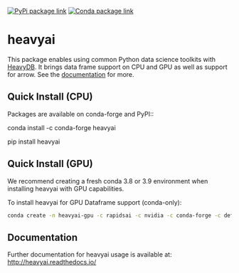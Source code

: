 [![PyPi package link](https://img.shields.io/pypi/v/heavyai?style=for-the-badge)](https://pypi.org/project/heavyai/)
[![Conda package link](https://img.shields.io/conda/vn/conda-forge/heavyai?style=for-the-badge)](https://anaconda.org/conda-forge/heavyai)


heavyai
=======

This package enables using common Python data science toolkits with
[HeavyDB](http://heavy.ai).
It brings data frame support on CPU and GPU as well as support for arrow.
See the [documentation](http://heavyai.readthedocs.io/en/latest/?badge=latest)
for more.

Quick Install (CPU)
-------------------

Packages are available on conda-forge and PyPI::

   conda install -c conda-forge heavyai

   pip install heavyai

Quick Install (GPU)
-------------------

We recommend creating a fresh conda 3.8 or 3.9 environment when installing
heavyai with GPU capabilities.

To install heavyai for GPU Dataframe support (conda-only):

```bash
conda create -n heavyai-gpu -c rapidsai -c nvidia -c conda-forge -c defaults python=3.9 cudf cudatoolkit=11.0 heavyai
```

Documentation
-------------

Further documentation for heavyai usage is available at: http://heavyai.readthedocs.io/
